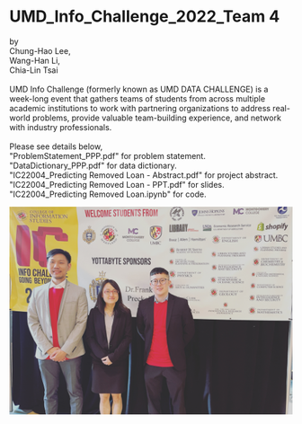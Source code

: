 # UMD_Info_Challenge_2022_Team 4

by <br>
Chung-Hao Lee, <br>
Wang-Han Li, <br>
Chia-Lin Tsai
<br>
<br>
UMD Info Challenge (formerly known as UMD DATA CHALLENGE) is a week-long event that gathers teams of students from across multiple academic institutions to work with partnering organizations to address real-world problems, provide valuable team-building experience, and network with industry professionals.
<br>
<br>
Please see details below, <br>
"ProblemStatement_PPP.pdf" for problem statement.  <br>
"DataDictionary_PPP.pdf" for data dictionary. <br>
"IC22004_Predicting Removed Loan - Abstract.pdf" for project abstract. <br>
"IC22004_Predicting Removed Loan - PPT.pdf" for slides. <br>
"IC22004_Predicting Removed Loan.ipynb" for code. 


![Image text](https://github.com/lch99310/UMD_Info_Challenge_2022/blob/main/pic/60D580CD-8D74-42C1-BDC1-960E0B20C406.JPG)
